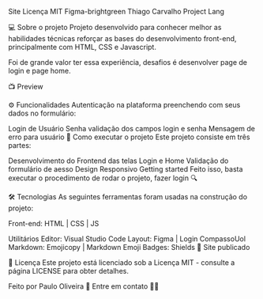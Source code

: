 
Site Licença MIT Figma-brightgreen Thiago Carvalho Project Lang

💻 Sobre o projeto
Projeto desenvolvido para conhecer melhor as habilidades técnicas reforçar as bases do desenvolvimento front-end, principalmente com HTML, CSS e Javascript.

Foi de grande valor ter essa experiência, desafios é desenvolver page de login e page home.

📺 Preview

⚙️ Funcionalidades
 Autenticação na plataforma preenchendo com seus dados no formulário:

 Login de Usuário
 Senha
 validação dos campos login e senha
 Mensagem de erro para usuário
🚀 Como executar o projeto
Este projeto consiste em três partes:

Desenvolvimento do Frontend das telas Login e Home
Validação do formulário de aesso
Design Responsivo
Getting started
Feito isso, basta executar o procedimento de rodar o projeto, fazer login 🔍

🛠 Tecnologias
As seguintes ferramentas foram usadas na construção do projeto:

Front-end: HTML | CSS | JS

Utilitários
Editor: Visual Studio Code
Layout: Figma | Login CompassoUol
Markdown: Emojicopy | Markdown Emoji
Badges: Shields
🚀 Site publicado

📝 Licença
Este projeto está licenciado sob a Licença MIT - consulte a página LICENSE para obter detalhes.

Feito por Paulo Oliveira 👋 Entre em contato 👨‍💻